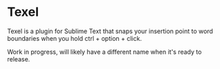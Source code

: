 Texel
=====

Texel is a plugin for Sublime Text that snaps your insertion point to word boundaries when you hold ctrl + option + click.

Work in progress, will likely have a different name when it's ready to release.
